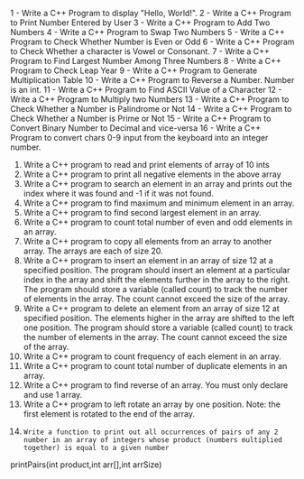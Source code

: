 1 - Write a C++  Program to display "Hello, World!".
2 - Write a C++ Program to Print Number Entered by User
3 - Write a C++ Program to Add Two Numbers
4 - Write a C++ Program to Swap Two Numbers
5 - Write a C++ Program to Check Whether Number is Even or Odd
6 - Write a C++ Program to Check Whether a character is Vowel or Consonant.
7 - Write a C++ Program to Find Largest Number Among Three Numbers
8 - Write a C++ Program to Check Leap Year
9 - Write a C++ Program to Generate Multiplication Table
10 - Write a C++ Program to Reverse a Number. Number is an int.
11 - Write a C++ Program to Find ASCII Value of a Character
12 - Write a C++ Program to Multiply two Numbers
13 - Write a C++ Program to Check Whether a Number is Palindrome or Not
14 - Write a C++ Program to Check Whether a Number is Prime or Not
15 - Write a C++ Program to Convert Binary Number to Decimal and vice-versa
16 - Write a C++ Program to convert chars 0-9 input from the keyboard into an integer number.
1. Write a C++ program to read and print elements of array of 10 ints
2.	Write a C++ program to print all negative elements in the above array
3.	Write a C++ program to search an element in an array and prints out the index where it was found and -1 if it was not found.
4.	Write a C++ program to find maximum and minimum element in an array.
5.	Write a C++ program to find second largest element in an array.
6.	Write a C++ program to count total number of even and odd elements in an array.
7.	Write a C++ program to copy all elements from an array to another array. The arrays are each of size 20.
8.	Write a C++ program to insert an element in an array of size 12 at a specified position. The program should insert an element at a particular index in the array and shift the elements further in the array to the right. The program should store a variable (called count) to track the number of elements in the array. The count cannot exceed the size of the array.
9.	Write a C++ program to delete an element from an array of size 12 at specified position. The elements higher in the array are shifted to the left one position. The program should store a variable (called count) to track the number of elements in the array. The count cannot exceed the size of the array.
10.	Write a C++ program to count frequency of each element in an array.
11.	Write a C++ program to count total number of duplicate elements in an array.
12.	Write a C++ program to find reverse of an array. You must only declare and use 1 array.
13.	Write a C++ program to left rotate an array by one position. Note: the first element is rotated to the end of the array.
14. 	Write a function to print out all occurrences of pairs of any 2 number in an array of integers whose product (numbers multiplied together) is equal to a given number
printPairs(int product,int arr[],int arrSize)
